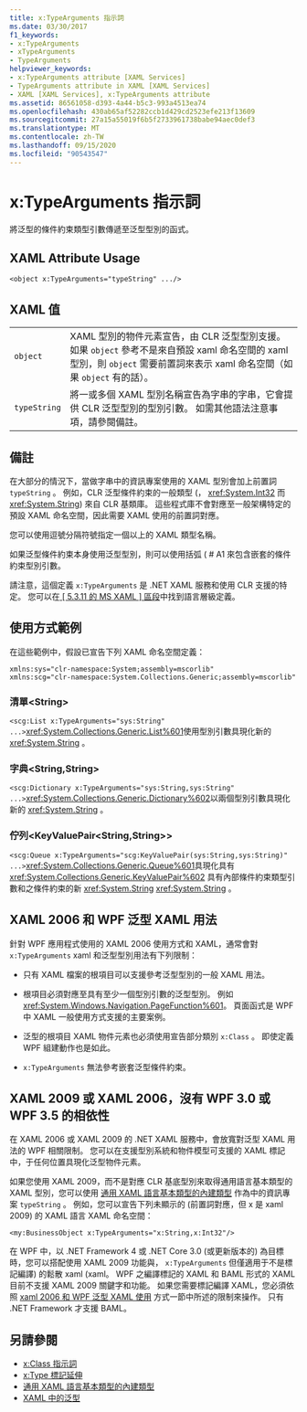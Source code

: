 ```yaml
---
title: x:TypeArguments 指示詞
ms.date: 03/30/2017
f1_keywords:
- x:TypeArguments
- xTypeArguments
- TypeArguments
helpviewer_keywords:
- x:TypeArguments attribute [XAML Services]
- TypeArguments attribute in XAML [XAML Services]
- XAML [XAML Services], x:TypeArguments attribute
ms.assetid: 86561058-d393-4a44-b5c3-993a4513ea74
ms.openlocfilehash: 430ab65af52282ccb1d429cd2523efe213f13609
ms.sourcegitcommit: 27a15a55019f6b5f2733961738babe94aec0def3
ms.translationtype: MT
ms.contentlocale: zh-TW
ms.lasthandoff: 09/15/2020
ms.locfileid: "90543547"
---
```

# <a name="xtypearguments-directive"></a>x:TypeArguments 指示詞

將泛型的條件約束類型引數傳遞至泛型型別的函式。

## <a name="xaml-attribute-usage"></a>XAML Attribute Usage

```xaml
<object x:TypeArguments="typeString" .../>
```

## <a name="xaml-values"></a>XAML 值

|||
|-|-|
|`object`|XAML 型別的物件元素宣告，由 CLR 泛型型別支援。 如果 `object` 參考不是來自預設 xaml 命名空間的 xaml 型別，則 `object` 需要前置詞來表示 xaml 命名空間（如果 `object` 有的話）。|
|`typeString`|將一或多個 XAML 型別名稱宣告為字串的字串，它會提供 CLR 泛型型別的型別引數。 如需其他語法注意事項，請參閱備註。|

## <a name="remarks"></a>備註

在大部分的情況下，當做字串中的資訊專案使用的 XAML 型別會加上前置詞 `typeString` 。 例如，CLR 泛型條件約束的一般類型 (， <xref:System.Int32> 而 <xref:System.String>) 來自 CLR 基類庫。 這些程式庫不會對應至一般架構特定的預設 XAML 命名空間，因此需要 XAML 使用的前置詞對應。

您可以使用逗號分隔符號指定一個以上的 XAML 類型名稱。

如果泛型條件約束本身使用泛型型別，則可以使用括弧 ( # A1 來包含嵌套的條件約束型別引數。

請注意，這個定義 `x:TypeArguments` 是 .NET XAML 服務和使用 CLR 支援的特定。 您可以在[ \[ 5.3.11 的 MS XAML \] 區段](/previous-versions/msp-n-p/ff650760(v=pandp.10))中找到語言層級定義。

## <a name="usage-examples"></a>使用方式範例

在這些範例中，假設已宣告下列 XAML 命名空間定義：

```xaml
xmlns:sys="clr-namespace:System;assembly=mscorlib"
xmlns:scg="clr-namespace:System.Collections.Generic;assembly=mscorlib"
```

### <a name="liststring"></a>清單\<String>

`<scg:List x:TypeArguments="sys:String" ...>`<xref:System.Collections.Generic.List%601>使用型別引數具現化新的 <xref:System.String> 。

### <a name="dictionarystringstring"></a>字典\<String,String>

`<scg:Dictionary x:TypeArguments="sys:String,sys:String" ...>`<xref:System.Collections.Generic.Dictionary%602>以兩個型別引數具現化新的 <xref:System.String> 。

### <a name="queuekeyvaluepairstringstring"></a>佇列<KeyValuePair\<String,String>>

`<scg:Queue x:TypeArguments="scg:KeyValuePair(sys:String,sys:String)" ...>`<xref:System.Collections.Generic.Queue%601>具現化具有 <xref:System.Collections.Generic.KeyValuePair%602> 具有內部條件約束類型引數和之條件約束的新 <xref:System.String> <xref:System.String> 。

## <a name="xaml-2006-and-wpf-generic-xaml-usages"></a>XAML 2006 和 WPF 泛型 XAML 用法

針對 WPF 應用程式使用的 XAML 2006 使用方式和 XAML，通常會對 `x:TypeArguments` xaml 和泛型型別用法有下列限制：

- 只有 XAML 檔案的根項目可以支援參考泛型型別的一般 XAML 用法。

- 根項目必須對應至具有至少一個型別引數的泛型型別。 例如 <xref:System.Windows.Navigation.PageFunction%601>。 頁面函式是 WPF 中 XAML 一般使用方式支援的主要案例。

- 泛型的根項目 XAML 物件元素也必須使用宣告部分類別 `x:Class` 。 即使定義 WPF 組建動作也是如此。

- `x:TypeArguments` 無法參考嵌套泛型條件約束。

## <a name="xaml-2009-or-xaml-2006-with-no-wpf-30-or-wpf-35-dependency"></a>XAML 2009 或 XAML 2006，沒有 WPF 3.0 或 WPF 3.5 的相依性

在 XAML 2006 或 XAML 2009 的 .NET XAML 服務中，會放寬對泛型 XAML 用法的 WPF 相關限制。 您可以在支援型別系統和物件模型可支援的 XAML 標記中，于任何位置具現化泛型物件元素。

如果您使用 XAML 2009，而不是對應 CLR 基底型別來取得通用語言基本類型的 XAML 型別，您可以使用 [通用 XAML 語言基本類型的內建類型](types-for-primitives.md) 作為中的資訊專案 `typeString` 。 例如，您可以宣告下列未顯示的 (前置詞對應，但 x 是 xaml 2009) 的 XAML 語言 XAML 命名空間：

```xaml
<my:BusinessObject x:TypeArguments="x:String,x:Int32"/>
```

在 WPF 中，以 .NET Framework 4 或 .NET Core 3.0 (或更新版本的) 為目標時，您可以搭配使用 XAML 2009 功能與， `x:TypeArguments` 但僅適用于不是標記編譯) 的鬆散 xaml (xaml。 WPF 之編譯標記的 XAML 和 BAML 形式的 XAML 目前不支援 XAML 2009 關鍵字和功能。 如果您需要標記編譯 XAML，您必須依照 [xaml 2006 和 WPF 泛型 XAML 使用](#xaml-2006-and-wpf-generic-xaml-usages) 方式一節中所述的限制來操作。 只有 .NET Framework 才支援 BAML。

## <a name="see-also"></a>另請參閱

- [x:Class 指示詞](xclass-directive.md)
- [x:Type 標記延伸](xtype-markup-extension.md)
- [通用 XAML 語言基本類型的內建類型](types-for-primitives.md)
- [XAML 中的泛型](generics.md)
